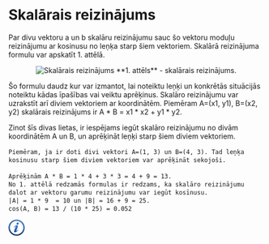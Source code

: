 # Skalārais reizinājums

Par divu vektoru a un b skalāru reizinājumu sauc šo vektoru moduļu reizinājumu ar kosinusu no leņķa starp šiem vektoriem. Skalārā reizinājuma formulu var apskatīt 1. attēlā.

<center>
<img alt="Skalārais reizinājums" src="/media/theory/dot_product.gif"/>
**1. attēls** - skalārais reizinājums.
</center>

Šo formulu daudz kur var izmantot, lai noteiktu leņķi un konkrētās situācijās noteiktu kādas īpašības vai veiktu aprēķinus. Skalāro reizinājumu var uzrakstīt arī diviem vektoriem ar koordinātēm. Piemēram A=(x1, y1), B=(x2, y2) skalārais reizinājums ir A * B = x1 * x2 + y1 * y2.

Zinot šīs divas lietas, ir iespējams iegūt skalāro reizinājumu no divām koordinātēm A un B, un aprēķināt leņķi starp šiem diviem vektoriem. 

```
Piemēram, ja ir doti divi vektori A=(1, 3) un B=(4, 3). Tad leņķa kosinusu starp šiem diviem vektoriem var aprēķināt sekojoši.

Aprēķinām A * B = 1 * 4 + 3 * 3 = 4 + 9 = 13.
No 1. attēlā redzamās formulas ir redzams, ka skalāro reizinājumu dalot ar vektoru garumu reizinājumu var iegūt kosīnusu.
|A| = 1 * 9  = 10 un |B| = 16 + 9 = 25.
cos(A, B) = 13 / (10 * 25) = 0.052
```

<a href="http://community.topcoder.com/tc?module=Static&d1=tutorials&d2=geometry1" target="_blank">![Vairāk informācija](/media/theory/information.png)</a>